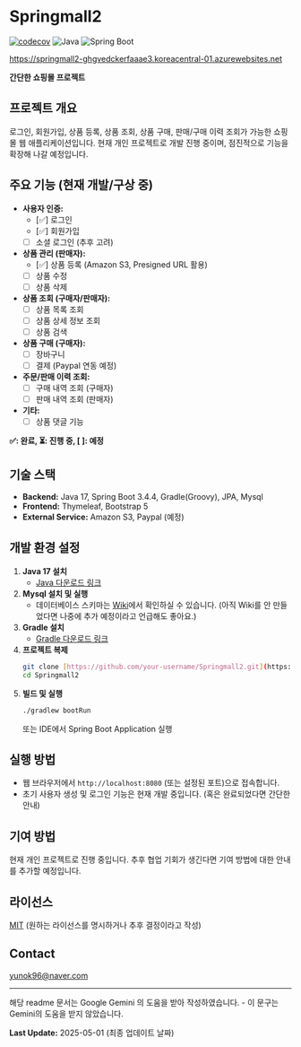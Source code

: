 # Springmall2

[![codecov](https://codecov.io/gh/yunok96/springmall2-v2/branch/master/graph/badge.svg)](https://codecov.io/gh/yunok96/springmall2-v2)
![Java](https://img.shields.io/badge/Java-17-blue)
![Spring Boot](https://img.shields.io/badge/Spring%20Boot-3.4.4-brightgreen)

https://springmall2-ghgvedckerfaaae3.koreacentral-01.azurewebsites.net

**간단한 쇼핑몰 프로젝트**

## 프로젝트 개요

로그인, 회원가입, 상품 등록, 상품 조회, 상품 구매, 판매/구매 이력 조회가 가능한 쇼핑몰 웹 애플리케이션입니다. 현재 개인 프로젝트로 개발 진행 중이며, 점진적으로 기능을 확장해 나갈 예정입니다.

## 주요 기능 (현재 개발/구상 중)

* **사용자 인증:**
    * [✅] 로그인
    * [✅] 회원가입
    * [ ] 소셜 로그인 (추후 고려)
* **상품 관리 (판매자):**
    * [✅] 상품 등록 (Amazon S3, Presigned URL 활용)
    * [ ] 상품 수정
    * [ ] 상품 삭제
* **상품 조회 (구매자/판매자):**
    * [ ] 상품 목록 조회
    * [ ] 상품 상세 정보 조회
    * [ ] 상품 검색
* **상품 구매 (구매자):**
    * [ ] 장바구니
    * [ ] 결제 (Paypal 연동 예정)
* **주문/판매 이력 조회:**
    * [ ] 구매 내역 조회 (구매자)
    * [ ] 판매 내역 조회 (판매자)
* **기타:**
    * [ ] 상품 댓글 기능

**✅: 완료, ⏳: 진행 중, [ ]: 예정**

## 기술 스택

* **Backend:** Java 17, Spring Boot 3.4.4, Gradle(Groovy), JPA, Mysql
* **Frontend:** Thymeleaf, Bootstrap 5
* **External Service:** Amazon S3, Paypal (예정)

## 개발 환경 설정

1.  **Java 17 설치**
    * [Java 다운로드 링크](https://www.oracle.com/java/technologies/javase-downloads.html)
2.  **Mysql 설치 및 실행**
    * 데이터베이스 스키마는 [Wiki](https://github.com/your-username/Springmall2/wiki)에서 확인하실 수 있습니다. (아직 Wiki를 안 만들었다면 나중에 추가 예정이라고 언급해도 좋아요.)
3.  **Gradle 설치**
    * [Gradle 다운로드 링크](https://gradle.org/install/)
4.  **프로젝트 복제**
    ```bash
    git clone [https://github.com/your-username/Springmall2.git](https://github.com/your-username/Springmall2.git)
    cd Springmall2
    ```
5.  **빌드 및 실행**
    ```bash
    ./gradlew bootRun
    ```
    또는 IDE에서 Spring Boot Application 실행

## 실행 방법

* 웹 브라우저에서 `http://localhost:8080` (또는 설정된 포트)으로 접속합니다.
* 초기 사용자 생성 및 로그인 기능은 현재 개발 중입니다. (혹은 완료되었다면 간단한 안내)

## 기여 방법

현재 개인 프로젝트로 진행 중입니다. 추후 협업 기회가 생긴다면 기여 방법에 대한 안내를 추가할 예정입니다.

## 라이선스

[MIT](https://opensource.org/licenses/MIT) (원하는 라이선스를 명시하거나 추후 결정이라고 작성)

## Contact
yunok96@naver.com

---

해당 readme 문서는 Google Gemini 의 도움을 받아 작성하였습니다. - 이 문구는 Gemini의 도움을 받지 않았습니다.

**Last Update:** 2025-05-01 (최종 업데이트 날짜)
